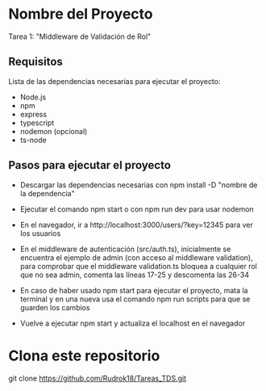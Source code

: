 # Nombre del Proyecto

Tarea 1: "Middleware de Validación de Rol"

## Requisitos

Lista de las dependencias necesarias para ejecutar el proyecto:

- Node.js
- npm
- express
- typescript
- nodemon (opcional)
- ts-node

## Pasos para ejecutar el proyecto

- Descargar las dependencias necesarias con npm install -D "nombre de la dependencia"

- Ejecutar el comando npm start o con npm run dev para usar nodemon

- En el navegador, ir a http://localhost:3000/users/?key=12345 para ver los usuarios

- En el middleware de autenticación (src/auth.ts), inicialmente se encuentra el ejemplo de admin (con acceso al middleware validation), para comprobar que el middleware validation.ts bloquea a cualquier rol que no sea admin, comenta las líneas 17-25 y descomenta las 26-34

- En caso de haber usado npm start para ejecutar el proyecto, mata la terminal y en una nueva usa el comando npm run scripts para que se guarden los cambios

- Vuelve a ejecutar npm start y actualiza el localhost en el navegador

# Clona este repositorio
git clone https://github.com/Rudrok18/Tareas_TDS.git